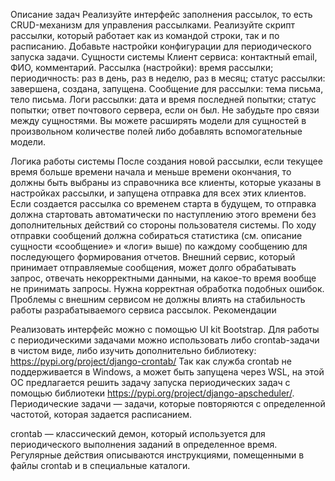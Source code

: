 Описание задач
Реализуйте интерфейс заполнения рассылок, то есть CRUD-механизм для управления рассылками.
Реализуйте скрипт рассылки, который работает как из командой строки, так и по расписанию.
Добавьте настройки конфигурации для периодического запуска задачи.
Сущности системы
Клиент сервиса:
контактный email,
ФИО,
комментарий.
Рассылка (настройки):
время рассылки;
периодичность: раз в день, раз в неделю, раз в месяц;
статус рассылки: завершена, создана, запущена.
Сообщение для рассылки:
тема письма,
тело письма.
Логи рассылки:
дата и время последней попытки;
статус попытки;
ответ почтового сервера, если он был.
Не забудьте про связи между сущностями. Вы можете расширять модели для сущностей в произвольном количестве полей либо
добавлять вспомогательные модели.

Логика работы системы
После создания новой рассылки, если текущее время больше времени начала и меньше времени окончания, то должны быть
выбраны из справочника все клиенты, которые указаны в настройках рассылки, и запущена отправка для всех этих клиентов.
Если создается рассылка со временем старта в будущем, то отправка должна стартовать автоматически по наступлению этого
времени без дополнительных действий со стороны пользователя системы.
По ходу отправки сообщений должна собираться статистика (см. описание сущности «сообщение» и «логи» выше) по каждому
сообщению для последующего формирования отчетов.
Внешний сервис, который принимает отправляемые сообщения, может долго обрабатывать запрос, отвечать некорректными
данными, на какое-то время вообще не принимать запросы. Нужна корректная обработка подобных ошибок. Проблемы с внешним
сервисом не должны влиять на стабильность работы разрабатываемого сервиса рассылок.
‍Рекомендации

Реализовать интерфейс можно с помощью UI kit Bootstrap.
Для работы с периодическими задачами можно использовать либо crontab-задачи в чистом виде, либо изучить дополнительно
библиотеку: https://pypi.org/project/django-crontab/
Так как служба crontab не поддерживается в Windows, а может быть запущена через WSL, на этой ОС предлагается решить
задачу запуска периодических задач с помощью библиотеки https://pypi.org/project/django-apscheduler/.
‍Периодические задачи — задачи, которые повторяются с определенной частотой, которая задается расписанием.

‍crontab — классический демон, который используется для периодического выполнения заданий в определенное время.
Регулярные действия описываются инструкциями, помещенными в файлы crontab и в специальные каталоги.